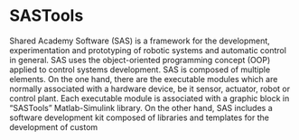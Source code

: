 # SASTools
Shared Academy Software (SAS) is a framework for the development, experimentation and prototyping of robotic systems and automatic control in general. SAS uses the object-oriented programming concept (OOP) applied to control systems development.  SAS is composed of multiple elements. On the one hand, there are the executable modules which are normally associated with a hardware device, be it sensor, actuator, robot or control plant. Each executable module is associated with a graphic block in “SASTools” Matlab-Simulink library. On the other hand, SAS includes a software development kit composed of libraries and templates for the development of custom
